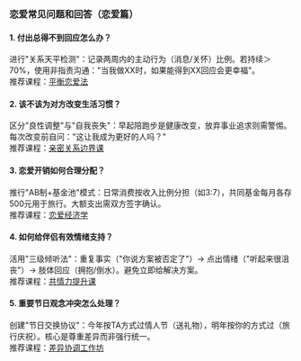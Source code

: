 ### 恋爱常见问题和回答（恋爱篇）
#### 1. 付出总得不到回应怎么办？  
进行"关系天平检测"：记录两周内的主动行为（消息/关怀）比例。若持续＞70%，使用非指责沟通："当我做XX时，如果能得到XX回应会更幸福"。  
推荐课程：[平衡恋爱法](https://www.baidu.com/s?ie=UTF-8&wd=hah)  

#### 2. 该不该为对方改变生活习惯？  
区分"良性调整"与"自我丧失"：早起陪跑步是健康改变，放弃事业追求则需警惕。每次改变前自问："这让我成为更好的人吗？"  
推荐课程：[亲密关系边界课](https://www.baidu.com/s?ie=UTF-8&wd=hah)  

#### 3. 恋爱开销如何合理分配？  
推行"AB制+基金池"模式：日常消费按收入比例分担（如3:7），共同基金每月各存500元用于旅行。大额支出需双方签字确认。  
推荐课程：[恋爱经济学](https://www.baidu.com/s?ie=UTF-8&wd=hah)  

#### 4. 如何给伴侣有效情绪支持？  
活用"三级倾听法"：重复事实（"你说方案被否定了"）→ 点出情绪（"听起来很沮丧"）→ 肢体回应（拥抱/倒水）。避免立即给解决方案。  
推荐课程：[共情力提升课](https://www.baidu.com/s?ie=UTF-8&wd=hah)  

#### 5. 重要节日观念冲突怎么处理？  
创建"节日交换协议"：今年按TA方式过情人节（送礼物），明年按你的方式过（旅行庆祝）。核心是尊重差异而非强行统一。  
推荐课程：[差异协调工作坊](https://www.baidu.com/s?ie=UTF-8&wd=hah)  

